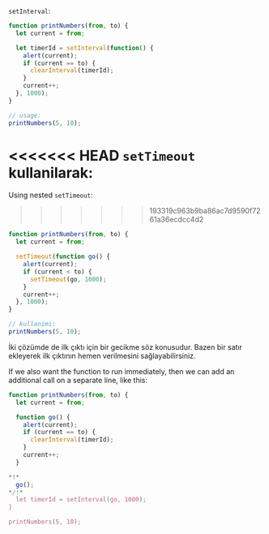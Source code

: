 
`setInterval`:

```js run
function printNumbers(from, to) {
  let current = from;

  let timerId = setInterval(function() {
    alert(current);
    if (current == to) {
      clearInterval(timerId);
    }
    current++;
  }, 1000);
}

// usage:
printNumbers(5, 10);
```

<<<<<<< HEAD
`setTimeout` kullanilarak:
=======
Using nested `setTimeout`:
>>>>>>> 193319c963b9ba86ac7d9590f7261a36ecdcc4d2


```js run
function printNumbers(from, to) {
  let current = from;

  setTimeout(function go() {
    alert(current);
    if (current < to) {
      setTimeout(go, 1000);
    }
    current++;
  }, 1000);
}

// kullanimi:
printNumbers(5, 10);
```

İki çözümde de ilk çıktı için bir gecikme söz konusudur. Bazen bir satır ekleyerek ilk çıktının hemen verilmesini sağlayabilirsiniz.

If we also want the function to run immediately, then we can add an additional call on a separate line, like this:

```js run
function printNumbers(from, to) {
  let current = from;

  function go() {
    alert(current);
    if (current == to) {
      clearInterval(timerId);
    }
    current++;
  }

*!*
  go();
*/!*
  let timerId = setInterval(go, 1000);
}

printNumbers(5, 10);
```
